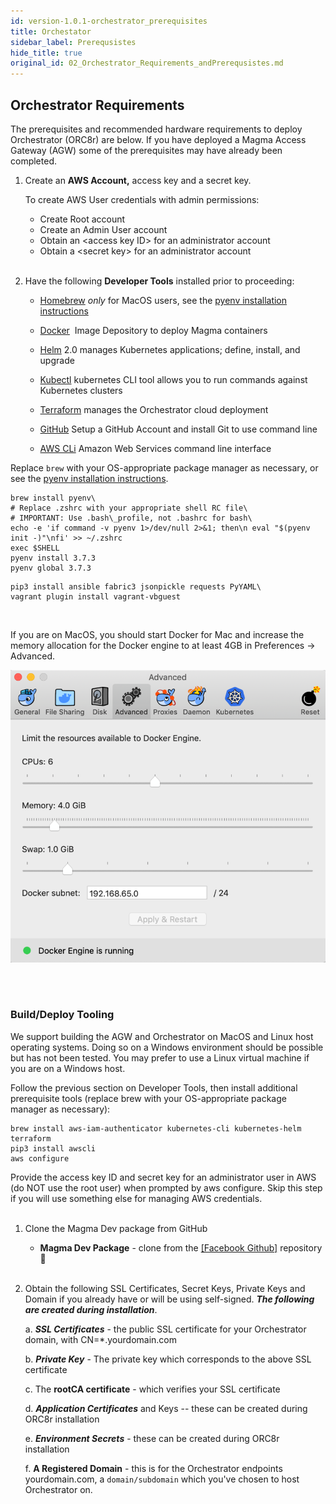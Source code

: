 ```yaml
---
id: version-1.0.1-orchestrator_prerequisites
title: Orchestator
sidebar_label: Prerequsistes
hide_title: true
original_id: 02_Orchestrator_Requirements_andPrerequsistes.md
---
```

## Orchestrator Requirements

The prerequisites and recommended hardware requirements to deploy
Orchestrator (ORC8r) are below. If you have deployed a Magma Access
Gateway (AGW) some of the prerequisites may have already been completed.

1.  Create an **AWS Account,** access key and a secret key.
    
    To create AWS User credentials with admin permissions:
    - Create Root account
    - Create an Admin User account
    - Obtain an \<access key ID\> for an administrator account
    - Obtain a \<secret key\> for an administrator account <br><br/>


2.  Have the following **Developer Tools** installed prior to proceeding:

    -   [Homebrew](https://brew.sh/) *only* for MacOS users, see the [pyenv installation
        instructions](https://github.com/pyenv/pyenv#installation)

    -   [Docker](https://www.docker.com/)  Image Depository to deploy Magma containers

    -   [Helm](https://helm.sh/) 2.0 manages Kubernetes applications; define, install, and upgrade

    -   [Kubectl](https://kubernetes.io/docs/tasks/tools/install-kubectl/)
        kubernetes CLI tool allows you to run commands against Kubernetes clusters

    -   [Terraform](https://www.terraform.io/downloads.html) manages the Orchestrator cloud deployment

    -   [GitHub](https://help.github.com/en/github/getting-started-with-github/set-up-git)
        Setup a GitHub Account and install Git to use command line

    -   [AWS CLi](https://aws.amazon.com/cli/) Amazon Web Services command line interface

Replace ```brew``` with your OS-appropriate package manager as necessary, or see the [pyenv installation
instructions](https://github.com/pyenv/pyenv#installation).

```
brew install pyenv\
# Replace .zshrc with your appropriate shell RC file\
# IMPORTANT: Use .bash\_profile, not .bashrc for bash\
echo -e 'if command -v pyenv 1>/dev/null 2>&1; then\n eval "$(pyenv init -)"\nfi' >> ~/.zshrc
exec $SHELL
pyenv install 3.7.3
pyenv global 3.7.3
```
```
pip3 install ansible fabric3 jsonpickle requests PyYAML\
vagrant plugin install vagrant-vbguest
```
<br/>

If you are on MacOS, you should start Docker for Mac and increase the memory allocation for the Docker engine to at least 4GB  in Preferences -> Advanced.

![MAC Memory Changes](https://github.com/englishthomas/training/blob/master/Docusaurus/assets/MACmemory_change.png)

<br><br/>

### Build/Deploy Tooling

We support building the AGW and Orchestrator on MacOS and Linux host
operating systems. Doing so on a Windows environment should be
possible but has not been tested. You may prefer to use a Linux
virtual machine if you are on a Windows host.

Follow the previous section on Developer Tools, then install
additional prerequisite tools (replace brew with your OS-appropriate
package manager as necessary):

```
brew install aws-iam-authenticator kubernetes-cli kubernetes-helm terraform
pip3 install awscli
aws configure
```

Provide the access key ID and secret key for an administrator user in
AWS (do NOT use the root user) when prompted by aws configure. Skip
this step if you will use something else for managing AWS credentials. <br><br/>

1.  Clone the Magma Dev package from GitHub

    -   **Magma Dev Package** - clone from the [[Facebook Github]](https://github.com/facebookincubator/magma/) repository
        &#x1F4D9; <br><br/>

2.  Obtain the following SSL Certificates, Secret Keys, Private Keys and Domain if you already have or will be using self-signed.
    ***The following are created during installation***.

    a.  ***SSL Certificates*** - the public SSL certificate for your Orchestrator domain, with CN=\*.yourdomain.com

    b.  ***Private Key*** - The private key which corresponds to the above SSL certificate

    c.  The **rootCA certificate** - which verifies your SSL certificate

    d.  ***Application Certificates*** and Keys -- these can be created during ORC8r installation

    e.  ***Environment Secrets*** - these can be created during ORC8r installation

    f.  **A Registered Domain** - this is for the Orchestrator endpoints yourdomain.com, a ```domain/subdomain``` which you've chosen to host Orchestrator on.
